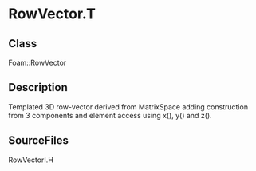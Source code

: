 # RowVector.T 
## Class
Foam::RowVector

## Description
Templated 3D row-vector derived from MatrixSpace adding construction from
3 components and element access using x(), y() and z().

## SourceFiles
RowVectorI.H

